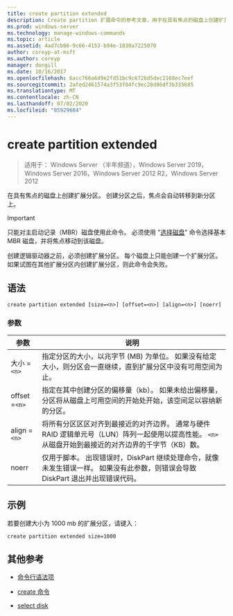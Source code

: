 ```yaml
---
title: create partition extended
description: Create partition 扩展命令的参考文章，用于在具有焦点的磁盘上创建扩展分区。
ms.prod: windows-server
ms.technology: manage-windows-commands
ms.topic: article
ms.assetid: 4ad7cb66-9c66-4153-b94e-1030a7225070
author: coreyp-at-msft
ms.author: coreyp
manager: dongill
ms.date: 10/16/2017
ms.openlocfilehash: 6acc766a6d9e2fd51bc9c6726d5dec2168ec7eef
ms.sourcegitcommit: 2afed2461574a3f53f84fc9ec28d86df3b335685
ms.translationtype: MT
ms.contentlocale: zh-CN
ms.lasthandoff: 07/02/2020
ms.locfileid: "85929684"
---
```

# <a name="create-partition-extended"></a>create partition extended

> 适用于： Windows Server （半年频道），Windows Server 2019，Windows Server 2016，Windows Server 2012 R2，Windows Server 2012

在具有焦点的磁盘上创建扩展分区。 创建分区之后，焦点会自动转移到新分区上。

>[!IMPORTANT]
> 只能对主启动记录（MBR）磁盘使用此命令。 必须使用 "[选择磁盘](select-disk.md)" 命令选择基本 MBR 磁盘，并将焦点移动到该磁盘。
>
> 创建逻辑驱动器之前，必须创建扩展分区。 每个磁盘上只能创建一个扩展分区。 如果试图在其他扩展分区内创建扩展分区，则此命令会失败。

## <a name="syntax"></a>语法

```
create partition extended [size=<n>] [offset=<n>] [align=<n>] [noerr]
```

### <a name="parameters"></a>参数

| 参数 | 说明 |
| --------- | ----------- |
| 大小 =`<n>` | 指定分区的大小，以兆字节 (MB) 为单位。 如果没有给定大小，则分区会一直继续，直到扩展分区中没有可用空间为止。 |
| offset =`<n>` | 指定在其中创建分区的偏移量（kb）。 如果未给出偏移量，分区将从磁盘上可用空间的开始处开始，该空间足以容纳新的分区。 |
| align =`<n>` | 将所有分区区区对齐到最接近的对齐边界。 通常与硬件 RAID 逻辑单元号（LUN）阵列一起使用以提高性能。 `<n>`从磁盘开始到最接近的对齐边界的千字节（KB）数。 |
| noerr | 仅用于脚本。 出现错误时，DiskPart 继续处理命令，就像未发生错误一样。 如果没有此参数，则错误会导致 DiskPart 退出并出现错误代码。 |

## <a name="examples"></a>示例

若要创建大小为 1000 mb 的扩展分区，请键入：

```
create partition extended size=1000
```

## <a name="additional-references"></a>其他参考

- [命令行语法项](command-line-syntax-key.md)

- [create 命令](create.md)

- [select disk](select-disk.md)
